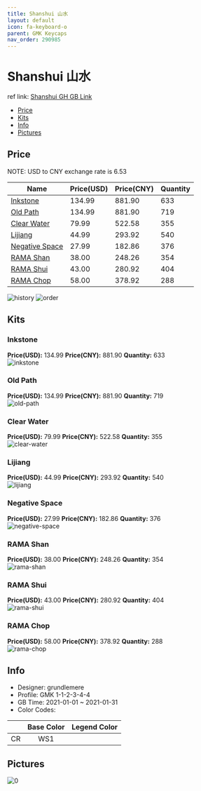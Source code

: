 ```yaml
---
title: Shanshui 山水
layout: default
icon: fa-keyboard-o
parent: GMK Keycaps
nav_order: 290985
---
```


# Shanshui 山水

ref link: [Shanshui GH GB Link](https://geekhack.org/index.php?topic=110355.0)

* [Price](#price)
* [Kits](#kits)
* [Info](#info)
* [Pictures](#pictures)

## Price

NOTE: USD to CNY exchange rate is 6.53

| Name          | Price(USD)   |  Price(CNY) | Quantity |
| ------------- | ------------ |  ---------- | -------- |
|[Inkstone](#inkstone)|134.99|881.90|633|
|[Old Path](#old-path)|134.99|881.90|719|
|[Clear Water](#clear-water)|79.99|522.58|355|
|[Lijiang](#lijiang)|44.99|293.92|540|
|[Negative Space](#negative-space)|27.99|182.86|376|
|[RAMA Shan](#rama-shan)|38.00|248.26|354|
|[RAMA Shui](#rama-shui)|43.00|280.92|404|
|[RAMA Chop](#rama-chop)|58.00|378.92|288|

<img src="{{ 'assets/images/gmk-keycaps/Shanshui/history.png' | relative_url }}" alt="history" class="image featured">
<img src="{{ 'assets/images/gmk-keycaps/Shanshui/order.png' | relative_url }}" alt="order" class="image featured">

## Kits
### Inkstone  
**Price(USD):** 134.99	**Price(CNY):** 881.90	**Quantity:** 633  
<img src="{{ 'assets/images/gmk-keycaps/Shanshui/kits_pics/inkstone.png' | relative_url }}" alt="inkstone" class="image featured">

### Old Path  
**Price(USD):** 134.99	**Price(CNY):** 881.90	**Quantity:** 719  
<img src="{{ 'assets/images/gmk-keycaps/Shanshui/kits_pics/old-path.png' | relative_url }}" alt="old-path" class="image featured">

### Clear Water  
**Price(USD):** 79.99	**Price(CNY):** 522.58	**Quantity:** 355  
<img src="{{ 'assets/images/gmk-keycaps/Shanshui/kits_pics/clear-water.png' | relative_url }}" alt="clear-water" class="image featured">

### Lijiang  
**Price(USD):** 44.99	**Price(CNY):** 293.92	**Quantity:** 540  
<img src="{{ 'assets/images/gmk-keycaps/Shanshui/kits_pics/lijiang.png' | relative_url }}" alt="lijiang" class="image featured">

### Negative Space  
**Price(USD):** 27.99	**Price(CNY):** 182.86	**Quantity:** 376  
<img src="{{ 'assets/images/gmk-keycaps/Shanshui/kits_pics/negative-space.png' | relative_url }}" alt="negative-space" class="image featured">

### RAMA Shan  
**Price(USD):** 38.00	**Price(CNY):** 248.26	**Quantity:** 354  
<img src="{{ 'assets/images/gmk-keycaps/Shanshui/kits_pics/rama-shan.jpg' | relative_url }}" alt="rama-shan" class="image featured">

### RAMA Shui  
**Price(USD):** 43.00	**Price(CNY):** 280.92	**Quantity:** 404  
<img src="{{ 'assets/images/gmk-keycaps/Shanshui/kits_pics/rama-shui.jpg' | relative_url }}" alt="rama-shui" class="image featured">

### RAMA Chop  
**Price(USD):** 58.00	**Price(CNY):** 378.92	**Quantity:** 288  
<img src="{{ 'assets/images/gmk-keycaps/Shanshui/kits_pics/rama-chop.jpg' | relative_url }}" alt="rama-chop" class="image featured">

## Info
* Designer: grundlemere  
* Profile: GMK 1-1-2-3-4-4  
* GB Time: 2021-01-01 ~ 2021-01-31  
* Color Codes:  

| |Base Color     | Legend Color
| :-------------: | :-------------: | :------------:
|CR|WS1


## Pictures  
<img src="{{ 'assets/images/gmk-keycaps/Shanshui/rendering_pics/0.jpg' | relative_url }}" alt="0" class="image featured">
